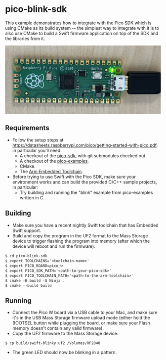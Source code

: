 # pico-blink-sdk

This example demonstrates how to integrate with the Pico SDK which is using CMake as its build system -- the simplest way to integrate with it is to also use CMake to build a Swift firmware application on top of the SDK and the libraries from it.

<img src="https://raw.githubusercontent.com/kubamracek/swift-evolution/branch/assets/pico-blink-sdl.jpg">

## Requirements

- Follow the setup steps at https://datasheets.raspberrypi.com/pico/getting-started-with-pico.pdf, in particular you'll need:
  - A checkout of the [pico-sdk](https://github.com/raspberrypi/pico-sdk.git), with git submodules checked out.
  - A checkout of the [pico-examples](https://github.com/raspberrypi/pico-examples.git).
  - CMake.
  - The [Arm Embedded Toolchain](https://developer.arm.com/downloads/-/arm-gnu-toolchain-downloads).
- Before trying to use Swift with the Pico SDK, make sure your environment works and can build the provided C/C++ sample projects, in particular:
  - Try building and running the "blink" example from pico-examples written in C.


## Building

- Make sure you have a recent nightly Swift toolchain that has Embedded Swift support.
- Build and copy the program in the UF2 format to the Mass Storage device to trigger flashing the program into memory (after which the device will reboot and run the firmware):
``` console
$ cd pico-blink-sdk
$ export TOOLCHAINS='<toolchain-name>'
$ export PICO_BOARD=pico_w
$ export PICO_SDK_PATH='<path-to-your-pico-sdk>'
$ export PICO_TOOLCHAIN_PATH='<path-to-the-arm-toolchain>'
$ cmake -B build -G Ninja .
$ cmake --build build
```

## Running

- Connect the Pico W board via a USB cable to your Mac, and make sure it's in the USB Mass Storage firmware upload mode (either hold the BOOTSEL button while plugging the board, or make sure your Flash memory doesn't contain any valid firmware).
- Copy the UF2 firmware to the Mass Storage device:

```console
$ cp build/swift-blinky.uf2 /Volumes/RP2040
```

- The green LED should now be blinking in a pattern.
